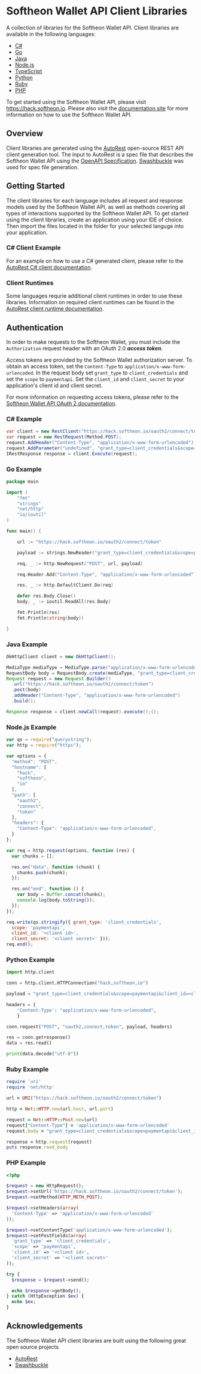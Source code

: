 # Softheon Wallet API Client Libraries
A collection of libraries for the Softheon Wallet API.  Client libraries are available in the following languages:
* [C#](https://github.com/Softheon/WalletAPIClients/tree/master/CSharp)
* [Go](https://github.com/Softheon/WalletAPIClients/tree/master/Go)
* [Java](https://github.com/Softheon/WalletAPIClients/tree/master/Java)
* [Node.js](https://github.com/Softheon/WalletAPIClients/tree/master/NodeJS)
* [TypeScript](https://github.com/Softheon/WalletAPIClients/tree/master/TypeScript)
* [Python](https://github.com/Softheon/WalletAPIClients/tree/master/Python/softheon)
* [Ruby](https://github.com/Softheon/WalletAPIClients/tree/master/Ruby/generated)
* [PHP](https://github.com/Softheon/WalletAPIClients/tree/master/PHP/Softheon/Wallet/Api/Client)

To get started using the Softheon Wallet API, please visit https://hack.softheon.io.
Please also visit the [documentation site](https://hack.softheon.io/documentation/payments) for more information on how to use the
Softheon Wallet API.

## Overview
Client libraries are generated using the [AutoRest](https://github.com/Azure/autorest) open-source REST API client generation tool.  The
input to AutoRest is a spec file that describes the Softheon Wallet API using the [OpenAPI Specification](https://github.com/OAI/OpenAPI-Specification).
[Swashbuckle](https://github.com/domaindrivendev/Swashbuckle.AspNetCore) was used for spec file generation.

## Getting Started
The client libraries for each language includes all request and response models used by the Softheon Wallet API, as well as methods covering all types
of interactions supported by the Softheon Wallet API.  To get started using the client libraries, create an application using your IDE of choice. Then import the files located in the folder for your selected languge into your application.

### C# Client Example
For an example on how to use a C# generated client, please refer to the [AutoRest C# client documentation](https://github.com/Azure/autorest/tree/master/docs/client).

### Client Runtimes
Some languages requrie additional client runtimes in order to use these libraries. Information on required client runtimes can be found in the 
[AutoRest client runtime documentation](https://github.com/Azure/autorest/blob/master/docs/developer/architecture/Autorest-and-Clientruntimes.md).

## Authentication
In order to make requests to the Softheon Wallet, you must include the `Authorization` request
 header with an OAuth 2.0 ***access token***.

Access tokens are provided by the Softheon Wallet authorization server.  To obtain an access
token, set the `Content-Type` to `application/x-www-form-urlencoded`.  In the request body set `grant_type` to `client_credentials` and
set the `scope` to `paymentapi`.  Set the `client_id` and `client_secret` to your application's client id and client secret.

For more information on requesting access tokens, please refer to the [Softheon Wallet API OAuth 2 documentation](https://hack.softheon.io/documentation/payments/topics/oauth2/).

### C# Example
```csharp
var client = new RestClient("https://hack.softheon.io/oauth2/connect/token");
var request = new RestRequest(Method.POST);
request.AddHeader("Content-Type", "application/x-www-form-urlencoded");
request.AddParameter("undefined", "grant_type=client_credentials&scope=paymentapi&client_id=<client id>&client_secret=<client secret>", ParameterType.RequestBody);
IRestResponse response = client.Execute(request);
```
### Go Example
```go
package main

import (
	"fmt"
	"strings"
	"net/http"
	"io/ioutil"
)

func main() {

	url := "https://hack.softheon.io/oauth2/connect/token"

	payload := strings.NewReader("grant_type=client_credentials&scope=paymentapi&client_id=client_id=<client id>&client_secret=<client secret>")

	req, _ := http.NewRequest("POST", url, payload)

	req.Header.Add("Content-Type", "application/x-www-form-urlencoded")

	res, _ := http.DefaultClient.Do(req)

	defer res.Body.Close()
	body, _ := ioutil.ReadAll(res.Body)

	fmt.Println(res)
	fmt.Println(string(body))

}
```

### Java Example
```java
OkHttpClient client = new OkHttpClient();

MediaType mediaType = MediaType.parse("application/x-www-form-urlencoded");
RequestBody body = RequestBody.create(mediaType, "grant_type=client_credentials&scope=paymentapi&client_id=<client id>&client_secret=<client secret>");
Request request = new Request.Builder()
  .url("https://hack.softheon.io/oauth2/connect/token")
  .post(body)
  .addHeader("Content-Type", "application/x-www-form-urlencoded")
  .build();

Response response = client.newCall(request).execute();();
```

### Node.js Example
```javascript
var qs = require("querystring");
var http = require("https");

var options = {
  "method": "POST",
  "hostname": [
    "hack",
    "softheon",
    "io"
  ],
  "path": [
    "oauth2",
    "connect",
    "token"
  ],
  "headers": {
    "Content-Type": "application/x-www-form-urlencoded",
  }
};

var req = http.request(options, function (res) {
  var chunks = [];

  res.on("data", function (chunk) {
    chunks.push(chunk);
  });

  res.on("end", function () {
    var body = Buffer.concat(chunks);
    console.log(body.toString());
  });
});

req.write(qs.stringify({ grant_type: 'client_credentials',
  scope: 'paymentapi',
  client_id: '<client id>',
  client_secret: '<client secret>' }));
req.end();
```

### Python Example
```python
import http.client

conn = http.client.HTTPConnection("hack,softheon,io")

payload = "grant_type=client_credentials&scope=paymentapi&client_id=<client id>&client_secret=<client secret>"

headers = {
    'Content-Type': "application/x-www-form-urlencoded",
    }

conn.request("POST", "oauth2,connect,token", payload, headers)

res = conn.getresponse()
data = res.read()

print(data.decode("utf-8"))
```

### Ruby Example
```ruby
require 'uri'
require 'net/http'

url = URI("https://hack.softheon.io/oauth2/connect/token")

http = Net::HTTP.new(url.host, url.port)

request = Net::HTTP::Post.new(url)
request["Content-Type"] = 'application/x-www-form-urlencoded'
request.body = "grant_type=client_credentials&scope=paymentapi&client_id=<client id>&client_secret=<client secret>"

response = http.request(request)
puts response.read_body
```

### PHP Example
```php
<?php

$request = new HttpRequest();
$request->setUrl('https://hack.softheon.io/oauth2/connect/token');
$request->setMethod(HTTP_METH_POST);

$request->setHeaders(array(
  'Content-Type' => 'application/x-www-form-urlencoded'
));

$request->setContentType('application/x-www-form-urlencoded');
$request->setPostFields(array(
  'grant_type' => 'client_credentials',
  'scope' => 'paymentapi',
  'client_id' => '<client id>',
  'client_secret' => '<client secret>'
));

try {
  $response = $request->send();

  echo $response->getBody();
} catch (HttpException $ex) {
  echo $ex;
}
```
## Acknowledgements
The Softheon Wallet API client libraries are built using the following great open source projects
* [AutoRest](https://github.com/Azure/autorest)
* [Swashbuckle](https://github.com/domaindrivendev/Swashbuckle.AspNetCore)
